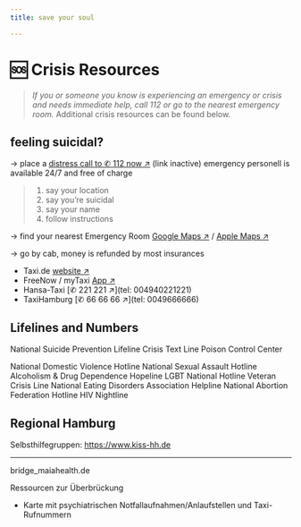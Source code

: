 ```yaml
---
title: save your soul

---
```


# 🆘 Crisis Resources
> *If you or someone you know is experiencing an emergency or crisis and needs immediate help, call 112 or go to the nearest emergency room.*
> Additional crisis resources can be found below.

## feeling suicidal?
→ place a [distress call to ✆ 112 now ↗](tel:) (link inactive)
emergency personell is available 24/7 and free of charge

> 1. say your location
> 2. say you’re suicidal
> 3. say your name
> 4. follow instructions

→ find your nearest Emergency Room
[Google Maps ↗](//google.com/maps/search/?api=1&query=Notaufnahme) / [Apple Maps ↗](//maps.apple.com/?q=Notaufnahme)

→ go by cab, money is refunded by most insurances 
- Taxi.de [website ↗](//www.taxi.de/bestellen/hamburg/)
- FreeNow / myTaxi [App ↗](//free-now.com/de/)
- Hansa-Taxi [✆ 221 221 ↗](tel: 004940221221)
- TaxiHamburg [✆ 66 66 66 ↗](tel: 0049666666)

## Lifelines and Numbers
National Suicide Prevention Lifeline
Crisis Text Line
Poison Control Center

National Domestic Violence Hotline
National Sexual Assault Hotline
Alcoholism & Drug Dependence Hopeline
LGBT National Hotline
Veteran Crisis Line
National Eating Disorders Association Helpline
National Abortion Federation Hotline
HIV Nightline

## Regional Hamburg
Selbsthilfegruppen: https://www.kiss-hh.de

---


bridge_maiahealth.de

Ressourcen zur Überbrückung

- Karte mit psychiatrischen Notfallaufnahmen/Anlaufstellen und Taxi-Rufnummern